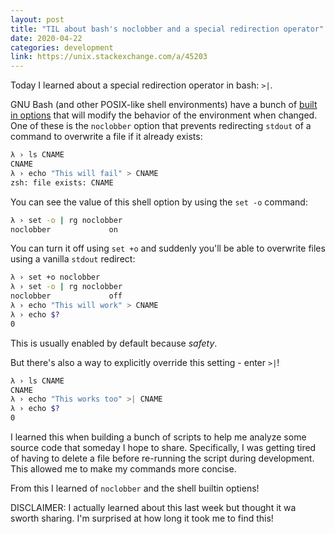 ```yaml
---
layout: post
title: "TIL about bash's noclobber and a special redirection operator"
date: 2020-04-22
categories: development
link: https://unix.stackexchange.com/a/45203
---
```


Today I learned about a special redirection operator in bash: `>|`.

GNU Bash (and other POSIX-like shell environments) have a bunch of [built in options](https://www.gnu.org/software/bash/manual/html_node/The-Set-Builtin.html#The-Set-Builtin) that will modify the behavior of the environment when changed.
One of these is the `noclobber` option that prevents redirecting `stdout` of a command to overwrite a file if it already exists:

```sh
λ › ls CNAME
CNAME
λ › echo "This will fail" > CNAME
zsh: file exists: CNAME
```

You can see the value of this shell option by using the `set -o` command:

```sh
λ › set -o | rg noclobber
noclobber             on
```

You can turn it off using `set +o` and suddenly you'll be able to overwrite files using a vanilla `stdout` redirect:

```sh
λ › set +o noclobber
λ › set -o | rg noclobber
noclobber             off
λ › echo "This will work" > CNAME
λ › echo $?
0
```

This is usually enabled by default because _safety_.

But there's also a way to explicitly override this setting - enter `>|`!

```sh
λ › ls CNAME
CNAME
λ › echo "This works too" >| CNAME
λ › echo $?
0
```

I learned this when building a bunch of scripts to help me analyze some source code that someday I hope to share.
Specifically, I was getting tired of having to delete a file before re-running the script during development.
This allowed me to make my commands more concise.

From this I learned of `noclobber` and the shell builtin optiens!

DISCLAIMER: I actually learned about this last week but thought it wa sworth sharing.  I'm surprised at how long it took me to find this!
